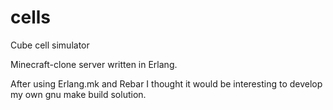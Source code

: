 cells
=====

Cube cell simulator

Minecraft-clone server written in Erlang.

After using Erlang.mk and Rebar I thought it would be interesting to
develop my own gnu make build solution.
